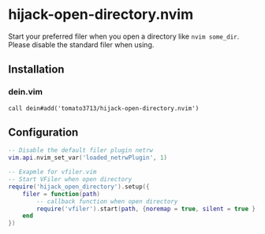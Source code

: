 # hijack-open-directory.nvim

Start your preferred filer when you open a directory like `nvim some_dir`.
Please disable the standard filer when using.

## Installation

### dein.vim

```vim
call dein#add('tomato3713/hijack-open-directory.nvim')
```

## Configuration

```lua
-- Disable the default filer plugin netrw
vim.api.nvim_set_var('loaded_netrwPlugin', 1)

-- Exapmle for vfiler.vim
-- Start VFiler when open directory
require('hijack_open_directory').setup({
    filer = function(path)
        -- callback function when open directory
        require('vfiler').start(path, {noremap = true, silent = true })
    end
})
```
